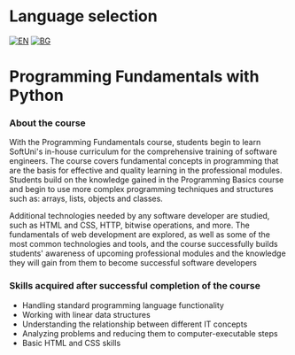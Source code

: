 # Language selection

[![EN](https://img.shields.io/badge/LANG-EN-blue.svg)](https://github.com/Ivan-Plamenov/MyCourses/blob/main/SoftUni/Python_Web_Developer/02_Programming_Fundamentals/README.md)
[![BG](https://img.shields.io/badge/LANG-BG-red.svg)](https://github.com/Ivan-Plamenov/MyCourses/blob/main/SoftUni/Python_Web_Developer/02_Programming_Fundamentals/README.bg.md)

# Programming Fundamentals with Python

### About the course

With the Programming Fundamentals course, students begin to learn SoftUni's in-house curriculum for the comprehensive training of software engineers. The course covers fundamental concepts in programming 
that are the basis for effective and quality learning in the professional modules. Students build on the knowledge gained in the Programming Basics course and begin to use more complex programming 
techniques and structures such as: arrays, lists, objects and classes.

Additional technologies needed by any software developer are studied, such as HTML and CSS, HTTP, bitwise operations, and more. The fundamentals of web development are explored, as well as some of the 
most common technologies and tools, and the course successfully builds students' awareness of upcoming professional modules and the knowledge they will gain from them to become successful software 
developers

### Skills acquired after successful completion of the course

- Handling standard programming language functionality
- Working with linear data structures
- Understanding the relationship between different IT concepts
- Analyzing problems and reducing them to computer-executable steps
- Basic HTML and CSS skills
